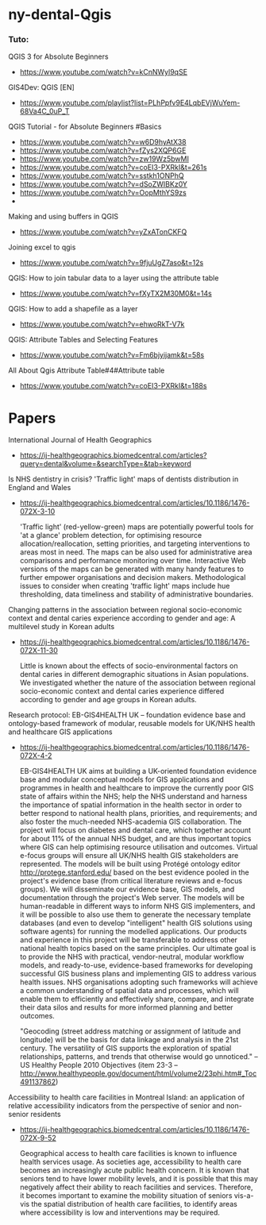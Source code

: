 # ny-dental-Qgis

### Tuto:

QGIS 3 for Absolute Beginners
- https://www.youtube.com/watch?v=kCnNWyl9qSE

GIS4Dev: QGIS [EN]
- https://www.youtube.com/playlist?list=PLhPpfv9E4LqbEVjWuYem-68Va4C_0uP_T


QGIS Tutorial - for Absolute Beginners #Basics
- https://www.youtube.com/watch?v=w6D9hyAtX38
- https://www.youtube.com/watch?v=fZys2XQP6GE
- https://www.youtube.com/watch?v=zw19Wz5bwMI
- https://www.youtube.com/watch?v=coEI3-PXRkI&t=261s
- https://www.youtube.com/watch?v=sstkh1ONPhQ
- https://www.youtube.com/watch?v=dSoZWIBKz0Y
- https://www.youtube.com/watch?v=OopMthYS9zs
- 

Making and using buffers in QGIS
- https://www.youtube.com/watch?v=yZxATonCKFQ

Joining excel to qgis
- https://www.youtube.com/watch?v=9fjuUgZ7aso&t=12s

QGIS: How to join tabular data to a layer using the attribute table
- https://www.youtube.com/watch?v=fXyTX2M30M0&t=14s

QGIS: How to add a shapefile as a layer
- https://www.youtube.com/watch?v=ehwoRkT-V7k

QGIS: Attribute Tables and Selecting Features
- https://www.youtube.com/watch?v=Fm6bjyijamk&t=58s

All About Qgis Attribute Table#4#Attribute table
- https://www.youtube.com/watch?v=coEI3-PXRkI&t=188s

# Papers

International Journal of Health Geographics
- https://ij-healthgeographics.biomedcentral.com/articles?query=dental&volume=&searchType=&tab=keyword


Is NHS dentistry in crisis? 'Traffic light' maps of dentists distribution in England and Wales
- https://ij-healthgeographics.biomedcentral.com/articles/10.1186/1476-072X-3-10

    'Traffic light' (red-yellow-green) maps are potentially powerful tools for 'at a glance' problem detection, for optimising resource allocation/reallocation, setting priorities, and targeting interventions to areas most in need. The maps can be also used for administrative area comparisons and performance monitoring over time. Interactive Web versions of the maps can be generated with many handy features to further empower organisations and decision makers. Methodological issues to consider when creating 'traffic light' maps include hue thresholding, data timeliness and stability of administrative boundaries.



Changing patterns in the association between regional socio-economic context and dental caries experience according to gender and age: A multilevel study in Korean adults
- https://ij-healthgeographics.biomedcentral.com/articles/10.1186/1476-072X-11-30

    Little is known about the effects of socio-environmental factors on dental caries in different demographic situations in Asian populations. We investigated whether the nature of the association between regional socio-economic context and dental caries experience differed according to gender and age groups in Korean adults.



Research protocol: EB-GIS4HEALTH UK – foundation evidence base and ontology-based framework of modular, reusable models for UK/NHS health and healthcare GIS applications
- https://ij-healthgeographics.biomedcentral.com/articles/10.1186/1476-072X-4-2

    EB-GIS4HEALTH UK aims at building a UK-oriented foundation evidence base and modular conceptual models for GIS applications and programmes in health and healthcare to improve the currently poor GIS state of affairs within the NHS; help the NHS understand and harness the importance of spatial information in the health sector in order to better respond to national health plans, priorities, and requirements; and also foster the much-needed NHS-academia GIS collaboration. The project will focus on diabetes and dental care, which together account for about 11% of the annual NHS budget, and are thus important topics where GIS can help optimising resource utilisation and outcomes. Virtual e-focus groups will ensure all UK/NHS health GIS stakeholders are represented. The models will be built using Protégé ontology editor http://protege.stanford.edu/ based on the best evidence pooled in the project's evidence base (from critical literature reviews and e-focus groups). We will disseminate our evidence base, GIS models, and documentation through the project's Web server. The models will be human-readable in different ways to inform NHS GIS implementers, and it will be possible to also use them to generate the necessary template databases (and even to develop "intelligent" health GIS solutions using software agents) for running the modelled applications. Our products and experience in this project will be transferable to address other national health topics based on the same principles. Our ultimate goal is to provide the NHS with practical, vendor-neutral, modular workflow models, and ready-to-use, evidence-based frameworks for developing successful GIS business plans and implementing GIS to address various health issues. NHS organisations adopting such frameworks will achieve a common understanding of spatial data and processes, which will enable them to efficiently and effectively share, compare, and integrate their data silos and results for more informed planning and better outcomes.

    "Geocoding (street address matching or assignment of latitude and longitude) will be the basis for data linkage and analysis in the 21st century. The versatility of GIS supports the exploration of spatial relationships, patterns, and trends that otherwise would go unnoticed." – US Healthy People 2010 Objectives (item 23-3 – http://www.healthypeople.gov/document/html/volume2/23phi.htm#_Toc491137862)



Accessibility to health care facilities in Montreal Island: an application of relative accessibility indicators from the perspective of senior and non-senior residents
- https://ij-healthgeographics.biomedcentral.com/articles/10.1186/1476-072X-9-52 

    Geographical access to health care facilities is known to influence health services usage. As societies age, accessibility to health care becomes an increasingly acute public health concern. It is known that seniors tend to have lower mobility levels, and it is possible that this may negatively affect their ability to reach facilities and services. Therefore, it becomes important to examine the mobility situation of seniors vis-a-vis the spatial distribution of health care facilities, to identify areas where accessibility is low and interventions may be required.



